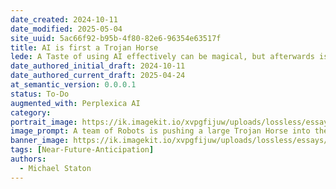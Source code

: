 ```yaml
---
date_created: 2024-10-11
date_modified: 2025-05-04
site_uuid: 5ac66f92-b95b-4f80-82e6-96354e63517f
title: AI is first a Trojan Horse
lede: A Taste of using AI effectively can be magical, but afterwards is a massive amount of reconfiguration and technology adoption.
date_authored_initial_draft: 2024-10-11
date_authored_current_draft: 2025-04-24
at_semantic_version: 0.0.0.1
status: To-Do
augmented_with: Perplexica AI
category: 
portrait_image: https://ik.imagekit.io/xvpgfijuw/uploads/lossless/essays/2025-05-04_portraitimage_AI-is-first-a-Trojan-Horse_c542f9fe-2450-4e80-a39c-c29fd81b8b46_FSB44Ca6Y.jpg
image_prompt: A team of Robots is pushing a large Trojan Horse into the doorway of a large commercial office building, and the employees and security guards are holding the door open for it.
banner_image: https://ik.imagekit.io/xvpgfijuw/uploads/lossless/essays/2025-05-04_bannerimage_AI-is-first-a-Trojan-Horse_c70689f7-0149-4ae5-b076-c94bf98932ae_AKHwcg3RP.jpg
tags: [Near-Future-Anticipation]
authors: 
  - Michael Staton
---
```

